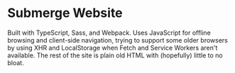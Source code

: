 # Submerge Website

Built with TypeScript, Sass, and Webpack. Uses JavaScript for offline browsing
and client-side navigation, trying to support some older browsers by using XHR
and LocalStorage when Fetch and Service Workers aren't available. The rest of
the site is plain old HTML with (hopefully) little to no bloat.
